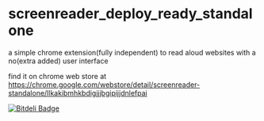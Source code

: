 screenreader_deploy_ready_standalone
====================================

a simple chrome extension(fully independent) to read aloud websites with a no(extra added) user interface

find it on chrome web store at https://chrome.google.com/webstore/detail/screenreader-standalone/llkakibmhkbdigjjjbgipijjdnlefpai

[![Bitdeli Badge](https://d2weczhvl823v0.cloudfront.net/sktguha/screenreader_deploy_ready_standalone/trend.png)](https://bitdeli.com/free "Bitdeli Badge")

